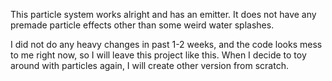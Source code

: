 This particle system works alright and has an emitter. 
It does not have any premade particle effects other than some weird water splashes.

I did not do any heavy changes in past 1-2 weeks, and the code looks mess to me right now, so I will leave this project like this.
When I decide to toy around with particles again, I will create other version from scratch.
